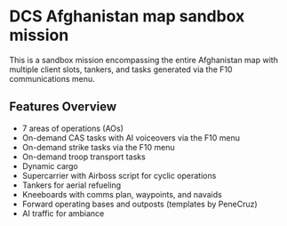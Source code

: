 # DCS Afghanistan map sandbox mission
This is a sandbox mission encompassing the entire Afghanistan map with multiple client slots, tankers, and tasks generated via the F10 communications menu.

## Features Overview
* 7 areas of operations (AOs)
* On-demand CAS tasks with AI voiceovers via the F10 menu
* On-demand strike tasks via the F10 menu
* On-demand troop transport tasks
* Dynamic cargo
* Supercarrier with Airboss script for cyclic operations
* Tankers for aerial refueling
* Kneeboards with comms plan, waypoints, and navaids
* Forward operating bases and outposts (templates by PeneCruz)
* AI traffic for ambiance



